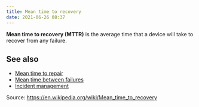 ```yaml
---
title: Mean time to recovery
date: 2021-06-26 08:37
---
```


**Mean time to recovery (MTTR)** is the average time that a device will take to
recover from any failure.

## See also

* [Mean time to repair](20210626084652-mean-time-to-repair.md)
* [Mean time between failures](20210626084437-mean-time-between-failures.md)
* [Incident management](20210702071548-incident-management.md)

Source: https://en.wikipedia.org/wiki/Mean_time_to_recovery
